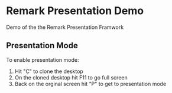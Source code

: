 # Remark Presentation Demo
Demo of the the Remark Presentation Framwork

## Presentation Mode
To enable presentation mode:
  1. Hit "C" to clone the desktop 
  2. On the cloned desktop hit F11 to go full screen
  3. Back on the orginal screen hit "P" to get to presentation mode
  
 
